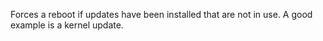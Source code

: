Forces a reboot if updates have been installed that are not in use. A good example is a kernel update.